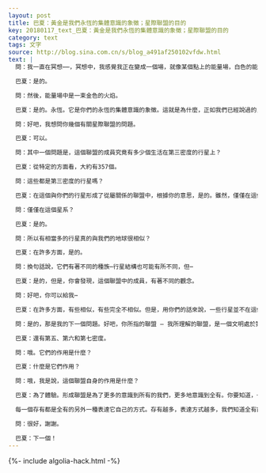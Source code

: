 ```yaml
---
layout: post
title: 巴夏：黃金是我們永恆的集體意識的象徵；星際聯盟的目的
key: 20180117_text_巴夏：黃金是我們永恆的集體意識的象徵；星際聯盟的目的
category: text
tags: 文字
source: http://blog.sina.com.cn/s/blog_a491af250102vfdw.html
text: |
  問：我一直在冥想⋯⋯，冥想中，我感覺我正在變成一個場，就像某個點上的能量場，白色的能量場。

  巴夏：是的。

  問：然後，能量場中是一束金色的火焰。

  巴夏：是的。永恆。它是你們的永恆的集體意識的象徵。這就是為什麼，正如我們已經說過的，你們所稱的黃金不會變化。你們現在擁有的黃金，就是你們一直擁有黃金。它是永恆的，它不會變化。

  問：好吧，我想問你幾個有關星際聯盟的問題。

  巴夏：可以。

  問：其中一個問題是，這個聯盟的成員究竟有多少個生活在第三密度的行星上？

  巴夏：從特定的方面看，大約有357個。

  問：這些都是第三密度的行星嗎？

  巴夏：在這個與你們的行星形成了從屬關係的聯盟中，根據你的意思，是的。雖然，僅僅在這個星系中，就有大約6700萬個有生命體居住的第三密度行星。

  問：僅僅在這個星系？

  巴夏：是的。

  問：所以有相當多的行星真的與我們的地球很相似？

  巴夏：在許多方面，是的。

  問：換句話說，它們有著不同的種族⋯行星結構也可能有所不同，但⋯

  巴夏：是的，但是，你會發現，這個聯盟中的成員，有著不同的觀念。

  問：好吧，你可以給我⋯

  巴夏：在許多方面，有些相似，有些完全不相似。但是，用你們的話來說，一些行星並不在這個聯盟中。

  問：是的，那是我的下一個問題。好吧，你所指的聯盟 – 我所理解的聯盟，是一個文明處於第四密度的聯盟，那裡的生命體生活在第四密度⋯⋯

  巴夏：還有第五、第六和第七密度。

  問：哦。它們的作用是什麼？

  巴夏：什麼是它們作用？

  問：哦，我是說，這個聯盟自身的作用是什麼？

  巴夏：為了體驗。形成聯盟是為了更多的意識到所有的我們，更多地意識到全有。你要知道，一體（unity）的形成，來自於對所有個體的等同看待，以及對創造中的無限差異性的有效性的承認。它是一種分享。這就是星際聯盟的目的，儘可能的去瞭解全有的所有方面。

  每一個存有都是全有的另外一種表達它自己的方式。存有越多，表達方式越多，我們知道全有能夠表達它自己的所有方式也越多。這就是星際聯盟的目的。這可以嗎？

  問：很好，謝謝。

  巴夏：下一個！
---
```


{%- include algolia-hack.html -%}
